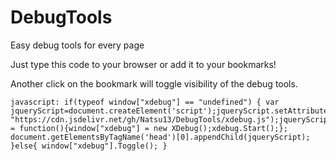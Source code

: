 # DebugTools
Easy debug tools for every page


Just type this code to your browser or add it to your bookmarks!

Another click on the bookmark will toggle visibility of the debug tools.

```
javascript: if(typeof window["xdebug"] == "undefined") { var jqueryScript=document.createElement('script');jqueryScript.setAttribute("type","text/javascript");jqueryScript.setAttribute("src", "https://cdn.jsdelivr.net/gh/Natsu13/DebugTools/xdebug.js");jqueryScript.onload = function(){window["xdebug"] = new XDebug();xdebug.Start();};  document.getElementsByTagName('head')[0].appendChild(jqueryScript); }else{ window["xdebug"].Toggle(); }
```
